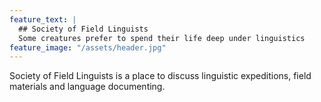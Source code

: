 ```yaml
---
feature_text: |
  ## Society of Field Linguists
  Some creatures prefer to spend their life deep under linguistics
feature_image: "/assets/header.jpg"
---
```


Society of Field Linguists is a place to discuss linguistic expeditions, field materials and language documenting.
